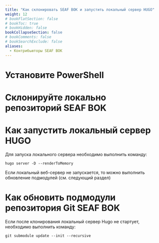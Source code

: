 ```yaml
---
title: "Как склонировать SEAF BOK и запустить локальный сервер HUGO"
weight: 12
# bookFlatSection: false
# bookToc: true
# bookHidden: false
bookCollapseSection: false
# bookComments: false
# bookSearchExclude: false
aliases:
  - Контрибьюторы SEAF BOK
---
```

# Установите PowerShell

# Cклонируйте локально репозиторий SEAF BOK

# Как запустить локальный сервер HUGO
Для запуска локального сервера необходимо выполнить команду:

```
hugo server -D --renderToMemory
```
Если локальный веб-сервер не запускается, то можно выполнить обновление подмодулей (см. следующий раздел)

# Как обновить подмодули репозитория Git SEAF BOK

Если после клонирования локальный сервер Hugo не стартует, необходимо выполнить команду:
```
git submodule update --init --recursive
```

